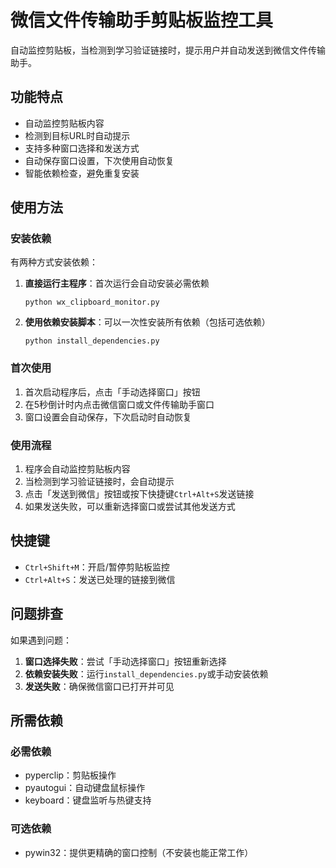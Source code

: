 # 微信文件传输助手剪贴板监控工具

自动监控剪贴板，当检测到学习验证链接时，提示用户并自动发送到微信文件传输助手。

## 功能特点

- 自动监控剪贴板内容
- 检测到目标URL时自动提示
- 支持多种窗口选择和发送方式
- 自动保存窗口设置，下次使用自动恢复
- 智能依赖检查，避免重复安装

## 使用方法

### 安装依赖

有两种方式安装依赖：

1. **直接运行主程序**：首次运行会自动安装必需依赖
   ```
   python wx_clipboard_monitor.py
   ```

2. **使用依赖安装脚本**：可以一次性安装所有依赖（包括可选依赖）
   ```
   python install_dependencies.py
   ```

### 首次使用

1. 首次启动程序后，点击「手动选择窗口」按钮
2. 在5秒倒计时内点击微信窗口或文件传输助手窗口
3. 窗口设置会自动保存，下次启动时自动恢复

### 使用流程

1. 程序会自动监控剪贴板内容
2. 当检测到学习验证链接时，会自动提示
3. 点击「发送到微信」按钮或按下快捷键`Ctrl+Alt+S`发送链接
4. 如果发送失败，可以重新选择窗口或尝试其他发送方式

## 快捷键

- `Ctrl+Shift+M`：开启/暂停剪贴板监控
- `Ctrl+Alt+S`：发送已处理的链接到微信

## 问题排查

如果遇到问题：

1. **窗口选择失败**：尝试「手动选择窗口」按钮重新选择
2. **依赖安装失败**：运行`install_dependencies.py`或手动安装依赖
3. **发送失败**：确保微信窗口已打开并可见

## 所需依赖

### 必需依赖
- pyperclip：剪贴板操作
- pyautogui：自动键盘鼠标操作
- keyboard：键盘监听与热键支持

### 可选依赖
- pywin32：提供更精确的窗口控制（不安装也能正常工作） 